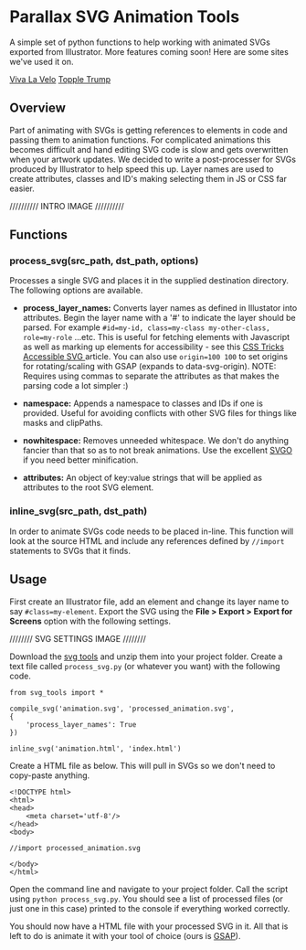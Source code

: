 # Parallax SVG Animation Tools

A simple set of python functions to help working with animated SVGs exported from Illustrator. More features coming soon!
Here are some sites we've used it on.

[Viva La Velo]()
[Topple Trump]()


## Overview

Part of animating with SVGs is getting references to elements in code and passing them to animation functions. For complicated animations this becomes difficult and hand editing SVG code is slow and gets overwritten when your artwork updates. We decided to write a post-processer for SVGs produced by Illustrator to help speed this up. Layer names are used to create attributes, classes and ID's making selecting them in JS or CSS far easier.


////////// INTRO IMAGE //////////

## Functions

### process\_svg(src\_path, dst\_path, options)
Processes a single SVG and places it in the supplied destination directory. The following options are available.

+ **process\_layer\_names:**
Converts layer names as defined in Illustator into attributes. Begin the layer name with a '#' to indicate the layer should be parsed. 
For example `#id=my-id, class=my-class my-other-class, role=my-role` ...etc.
This is useful for fetching elements with Javascript as well as marking up elements for accessibility - see this [CSS Tricks Accessible SVG ](https://css-tricks.com/accessible-svgs/) article.
You can also use `origin=100 100` to set origins for rotating/scaling with GSAP (expands to data-svg-origin). 
NOTE: Requires using commas to separate the attributes as that makes the parsing code a lot simpler :)

+ **namespace:** 
Appends a namespace to classes and IDs if one is provided. Useful for avoiding conflicts with other SVG files for things like masks and clipPaths.

+ **nowhitespace:**
Removes unneeded whitespace. We don't do anything fancier than that so as to not break animations. Use the excellent [SVGO](<https://github.com/svg/svgo>) if you need better minification.

+ **attributes:**
An object of key:value strings that will be applied as attributes to the root SVG element.


### inline\_svg(src\_path, dst\_path)
In order to animate SVGs code needs to be placed in-line. This function will look at the source HTML and include any references defined by `//import` statements to SVGs that it finds.


## Usage

First create an Illustrator file, add an element and change its layer name to say `#class=my-element`. Export the SVG using the **File > Export > Export for Screens** option with the following settings.

//////// SVG SETTINGS IMAGE ////////

Download the [svg tools]() and unzip them into your project folder. 
Create a text file called `process_svg.py` (or whatever you want) with the following code.

```
from svg_tools import *

compile_svg('animation.svg', 'processed_animation.svg', 
{
	'process_layer_names': True
})

inline_svg('animation.html', 'index.html')

```

Create a HTML file as below. This will pull in SVGs so we don't need to copy-paste anything.

```
<!DOCTYPE html>
<html>
<head>
	<meta charset='utf-8'/>
</head>
<body>

//import processed_animation.svg

</body>
</html>
```

Open the command line and navigate to your project folder. Call the script using `python process_svg.py`. You should see a list of processed files (or just one in this case) printed to the console if everything worked correctly.

You should now have a HTML file with your processed SVG in it. All that is left to do is animate it with your tool of choice (ours is [GSAP]()).